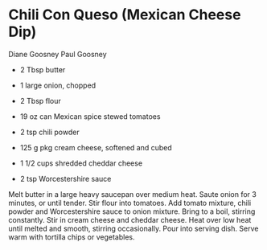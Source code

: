 # Chili Con Queso (Mexican Cheese Dip)

Diane Goosney
Paul Goosney

- 2 Tbsp butter
- 1 large onion, chopped
- 2 Tbsp flour
- 19 oz can Mexican spice stewed tomatoes
- 2 tsp chili powder

- 125 g pkg cream cheese, softened and cubed
- 1 1/2 cups shredded cheddar cheese
- 2 tsp Worcestershire sauce

Melt butter in a large heavy saucepan over medium heat. Saute onion for 3 minutes, or until tender. Stir flour into tomatoes. Add tomato mixture, chili powder and Worcestershire sauce to onion mixture. Bring to a boil, stirring constantly. Stir in cream cheese and cheddar cheese. Heat over low heat until melted and smooth, stirring occasionally. Pour into serving dish. Serve warm with tortilla chips or vegetables.
